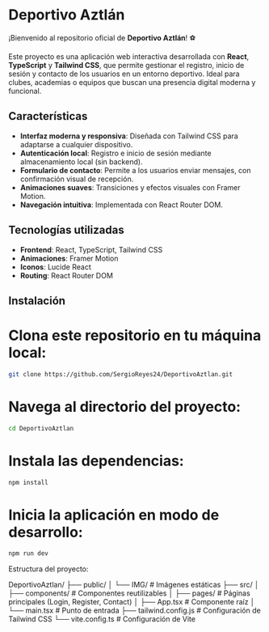 # Deportivo Aztlán

¡Bienvenido al repositorio oficial de **Deportivo Aztlán**! ⚽

Este proyecto es una aplicación web interactiva desarrollada con **React**, **TypeScript** y **Tailwind CSS**, que permite gestionar el registro, inicio de sesión y contacto de los usuarios en un entorno deportivo. Ideal para clubes, academias o equipos que buscan una presencia digital moderna y funcional.

## Características

- **Interfaz moderna y responsiva**: Diseñada con Tailwind CSS para adaptarse a cualquier dispositivo.
- **Autenticación local**: Registro e inicio de sesión mediante almacenamiento local (sin backend).
- **Formulario de contacto**: Permite a los usuarios enviar mensajes, con confirmación visual de recepción.
- **Animaciones suaves**: Transiciones y efectos visuales con Framer Motion.
- **Navegación intuitiva**: Implementada con React Router DOM.

## Tecnologías utilizadas

- **Frontend**: React, TypeScript, Tailwind CSS
- **Animaciones**: Framer Motion
- **Iconos**: Lucide React
- **Routing**: React Router DOM

## Instalación

# Clona este repositorio en tu máquina local:
```bash
git clone https://github.com/SergioReyes24/DeportivoAztlan.git
```
# Navega al directorio del proyecto:
```bash
cd DeportivoAztlan
```
# Instala las dependencias:
```bash
npm install
```
# Inicia la aplicación en modo de desarrollo:
```bash
npm run dev
```
Estructura del proyecto:

DeportivoAztlan/
├── public/
│   └── IMG/           # Imágenes estáticas
├── src/
│   ├── components/    # Componentes reutilizables
│   ├── pages/         # Páginas principales (Login, Register, Contact)
│   ├── App.tsx        # Componente raíz
│   └── main.tsx       # Punto de entrada
├── tailwind.config.js # Configuración de Tailwind CSS
└── vite.config.ts     # Configuración de Vite
